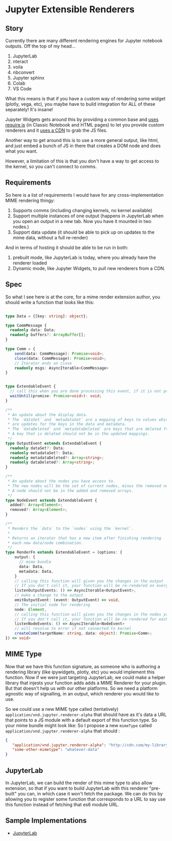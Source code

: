 # Jupyter Extensible Renderers

## Story

Currently there are many different rendering engines for Jupyter notebook outputs. Off the top of my head...


1. JupyterLab
2. nteract
3. voila
4. nbconvert
5. Jupyter sphinx
6. Colab
7. VS Code

What this means is that if you have a custom way of rendering some widget (plotly, vega, etc), you maybe have to build
integration for ALL of these separately! It's insane!

Jupyter Widgets gets around this by providing a common base and [uses require.js](https://ipywidgets.readthedocs.io/en/stable/examples/Widget%20Custom.html) (in Classic Notebook and HTML pages) to let you provide custom renderers and it [uses a CDN](https://github.com/jupyter-widgets/ipywidgets/issues/1627) to grab the JS files.

Another way to get around this is to use a more general output, like html, and just embed a bunch of JS in there that creates a DOM node and does what you want.


However, a limitation of this is that you don't have a way to get access to the kernel, so you can't connect to comms. 

## Requirements

So here is a list of requirements I would have for any cross-implementation MIME rendering thingy:

1. Supports comms (including changing kernels, no kernel available)
2. Support multiple instances of one output (happens in JupyterLab when you open an output in a new tab. Now you have it mounted in two nodes.)
3. Support data update (it should be able to pick up on updates to the mime data, without a full re-render)


And in terms of hosting it should be able to be run in both:

1. prebuilt mode, like JupyterLab is today, where you already have the renderer loaded
2. Dynamic mode, like Jupyter Widgets, to pull new renderers from a CDN.


## Spec

So what I see here is at the core, for a mime render extension author, you should write a function that looks like this:


```typescript

type Data = {[key: string]: object};

type CommMessage {
  readonly data: Data;
  readonly buffers?: ArrayBuffer[];
}

type Comm = {
    send(data: CommMessage): Promise<void>;
    close(data: CommMessage): Promise<void>;
    // Iterator ends on close
    readonly msgs: AsyncIterable<CommMessage>
}


type ExtendableEvent {
  // call this when you are done processing this event, if it is not processesd synchronously
  waitUntil(promise: Promise<void>): void;
}

/**
 * An update about the display data.
 * The `dataSet` and `metadataSet` are a mapping of keys to values which
 * are updates for the keys in the data and metadata.
 * The `dataDeleted` and `metadataDeleted` are keys that are deleted from them.
 * A key that is deleted should not be in the updated mappings.
 */
type OutputEvent extends ExtendableEvent {
  readonly dataSet?: Data;
  readonly metadataSet?: Data;
  readonly metadataDeleted?: Array<string>;
  readonly dataDeleted?: Array<string>;
}

/**
 * An update about the nodes you have access to.
 * The new nodes will be the set of current nodes, minus the removed nodes, plus the added nodes.
 * A node should not be in the added and removed arrays.
 */
type NodeEvent extends ExtendableEvent {
  added?: Array<Element>;
  removed?: Array<Element>;
}

/**
 * Renders the `data` to the `nodes` using the `kernel`.
 * 
 * Returns an iterator that has a new item after finishing rendering
 * each new data/node combination.
 */
type RenderFn extends ExtendableEvent = (options: {
    output: {
      // mime bundle
      data: Data,
      metadata: Data,
    }
    // calling this function will given you the changes in the output
    // If you don't call it, your function will be re-rendered on every change with the new output
    listenOutputEvents: () => AsyncIterable<OutputEvent>,
    // make a change to the output
    emitOutputEvent: (event: OutputEvent) => void,
    // The initial node for rendering
    node: Element,
    // calling this function will given you the changes in the nodes you should render to.
    // If you don't call it, your function will be re-rendered for each new node.
    listenNodeEvents: () => AsyncIterable<NodeEvent>
    // will resolve to error if not connected to kernel
    createComm(targetName: string, data: object): Promise<Comm>;
}) => void>
```

## MIME Type

Now that we have this function signature, as someone who is authoring a rendering library (like ipywidgets, plotly, etc)
you would implement this function. Now if we were just targeting JupyterLab, we could make a helper library that injests
your function adds adds a MIME Renderer for your plugin. But that doesn't help us with our other platforms. So we need
a platform agnostic way of signalling, in an output, which renderer you would like to use.

So we could use a new MIME type called (tentatively) `application/vnd.jupyter.renderer-alpha` that should have as it's data
a URL that points to a JS module with a default export of this function type. So your mime bundle might look like:
So I propose a new `mimeType` called `application/vnd.jupyter.renderer-alpha` that should :

```json
{
   "application/vnd.jupyter.renderer-alpha": "http://cdn.com/my-library.js",
   "some-other-mimetype": "whatever-data"
}
```

## JupyterLab

In JupyterLab, we can build the render of this mime type to also allow extension, so that if you want to build JupyterLab with this renderer "pre-built" you can,
in which case it won't fetch the package. We can do this by allowing you to register some function that corresponds to a URL to say use this function instead of fetching that es6 module URL.


## Sample Implementations

* [JupyterLab](https://github.com/blois/js-module-renderer)
